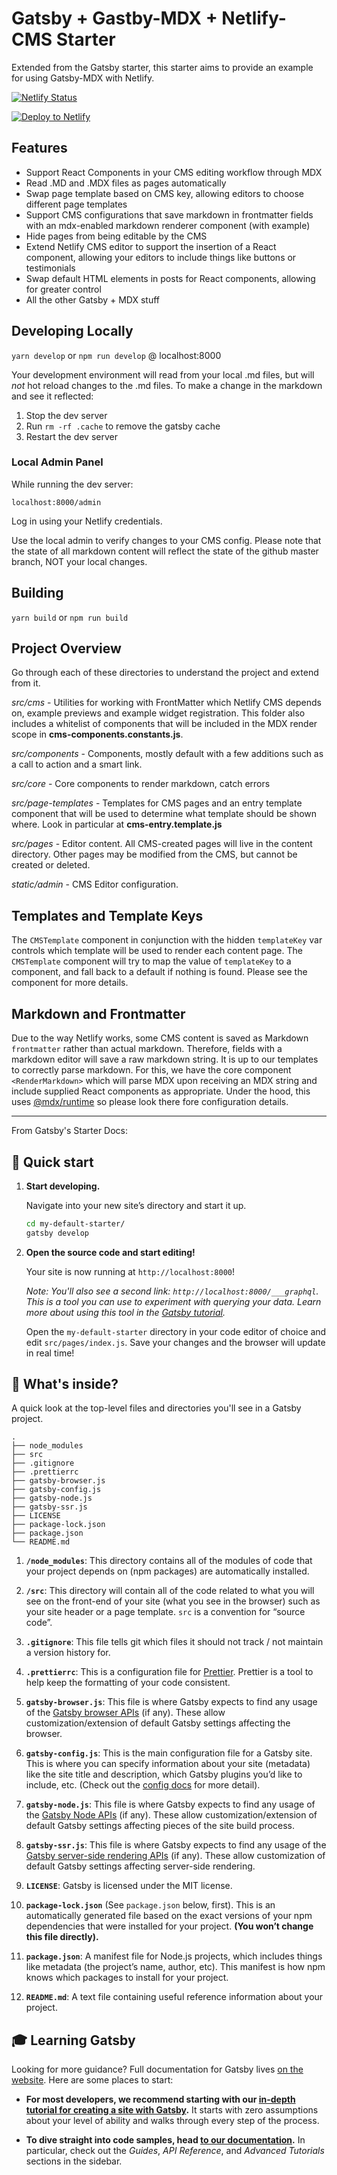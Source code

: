 # Gatsby + Gastby-MDX + Netlify-CMS Starter

Extended from the Gatsby starter, this starter aims to provide an example for using Gatsby-MDX with Netlify.

[![Netlify Status](https://api.netlify.com/api/v1/badges/e556df2f-659a-4d2d-9466-8575e6976936/deploy-status)](https://app.netlify.com/sites/mystifying-mclean-5c7fce/deploys)


[![Deploy to Netlify](https://www.netlify.com/img/deploy/button.svg)](https://app.netlify.com/start/deploy?repository=https://github.com/felixboet/gatsby-mdx-netlify-cms-starter-1)

## Features

- Support React Components in your CMS editing workflow through MDX
- Read .MD and .MDX files as pages automatically
- Swap page template based on CMS key, allowing editors to choose different page templates
- Support CMS configurations that save markdown in frontmatter fields with an mdx-enabled markdown renderer component (with example)
- Hide pages from being editable by the CMS
- Extend Netlify CMS editor to support the insertion of a React component, allowing your editors to include things like buttons or testimonials
- Swap default HTML elements in posts for React components, allowing for greater control
- All the other Gatsby + MDX stuff

## Developing Locally

`yarn develop` or `npm run develop` @ localhost:8000

Your development environment will read from your local .md files, but will *not* hot reload changes to the .md files. To make a change in the markdown and see it reflected:

1. Stop the dev server
2. Run `rm -rf .cache` to remove the gatsby cache
3. Restart the dev server

### Local Admin Panel

While running the dev server:

`localhost:8000/admin`

Log in using your Netlify credentials. 

Use the local admin to verify changes to your CMS config. Please note that the state of all markdown content will reflect the state of the github master branch, NOT your local changes.

## Building

`yarn build` or `npm run build`

## Project Overview

Go through each of these directories to understand the project and extend from it.

*src/cms* - Utilities for working with FrontMatter which Netlify CMS depends on, example previews and example widget registration. This folder also includes a whitelist of components that will be included in the MDX render scope in **cms-components.constants.js**.

*src/components* - Components, mostly default with a few additions such as a call to action and a smart link.

*src/core* - Core components to render markdown, catch errors

*src/page-templates* - Templates for CMS pages and an entry template component that will be used to determine what template should be shown where. Look in particular at **cms-entry.template.js**

*src/pages* - Editor content. All CMS-created pages will live in the content directory. Other pages may be modified from the CMS, but cannot be created or deleted.

*static/admin* - CMS Editor configuration.

## Templates and Template Keys

The `CMSTemplate` component in conjunction with the hidden `templateKey` var controls which template will be used to render each content page. The `CMSTemplate` component will try to map the value of `templateKey` to a component, and fall back to a default if nothing is found. Please see the component for more details.

## Markdown and Frontmatter

Due to the way Netlify works, some CMS content is saved as Markdown `frontmatter` rather than actual markdown. Therefore, fields with a markdown editor will save a raw markdown string. It is up to our templates to correctly parse markdown. For this, we have the core component `<RenderMarkdown>` which will parse MDX upon receiving an MDX string and include supplied React components as appropriate. Under the hood, this uses [@mdx/runtime](https://mdxjs.com/advanced/runtime) so please look there fore configuration details.

---

From Gatsby's Starter Docs:

## 🚀 Quick start


1.  **Start developing.**

    Navigate into your new site’s directory and start it up.

    ```sh
    cd my-default-starter/
    gatsby develop
    ```

1.  **Open the source code and start editing!**

    Your site is now running at `http://localhost:8000`!

    _Note: You'll also see a second link: _`http://localhost:8000/___graphql`_. This is a tool you can use to experiment with querying your data. Learn more about using this tool in the [Gatsby tutorial](https://www.gatsbyjs.org/tutorial/part-five/#introducing-graphiql)._

    Open the `my-default-starter` directory in your code editor of choice and edit `src/pages/index.js`. Save your changes and the browser will update in real time!

## 🧐 What's inside?

A quick look at the top-level files and directories you'll see in a Gatsby project.

    .
    ├── node_modules
    ├── src
    ├── .gitignore
    ├── .prettierrc
    ├── gatsby-browser.js
    ├── gatsby-config.js
    ├── gatsby-node.js
    ├── gatsby-ssr.js
    ├── LICENSE
    ├── package-lock.json
    ├── package.json
    └── README.md

1.  **`/node_modules`**: This directory contains all of the modules of code that your project depends on (npm packages) are automatically installed.

2.  **`/src`**: This directory will contain all of the code related to what you will see on the front-end of your site (what you see in the browser) such as your site header or a page template. `src` is a convention for “source code”.

3.  **`.gitignore`**: This file tells git which files it should not track / not maintain a version history for.

4.  **`.prettierrc`**: This is a configuration file for [Prettier](https://prettier.io/). Prettier is a tool to help keep the formatting of your code consistent.

5.  **`gatsby-browser.js`**: This file is where Gatsby expects to find any usage of the [Gatsby browser APIs](https://www.gatsbyjs.org/docs/browser-apis/) (if any). These allow customization/extension of default Gatsby settings affecting the browser.

6.  **`gatsby-config.js`**: This is the main configuration file for a Gatsby site. This is where you can specify information about your site (metadata) like the site title and description, which Gatsby plugins you’d like to include, etc. (Check out the [config docs](https://www.gatsbyjs.org/docs/gatsby-config/) for more detail).

7.  **`gatsby-node.js`**: This file is where Gatsby expects to find any usage of the [Gatsby Node APIs](https://www.gatsbyjs.org/docs/node-apis/) (if any). These allow customization/extension of default Gatsby settings affecting pieces of the site build process.

8.  **`gatsby-ssr.js`**: This file is where Gatsby expects to find any usage of the [Gatsby server-side rendering APIs](https://www.gatsbyjs.org/docs/ssr-apis/) (if any). These allow customization of default Gatsby settings affecting server-side rendering.

9.  **`LICENSE`**: Gatsby is licensed under the MIT license.

10. **`package-lock.json`** (See `package.json` below, first). This is an automatically generated file based on the exact versions of your npm dependencies that were installed for your project. **(You won’t change this file directly).**

11. **`package.json`**: A manifest file for Node.js projects, which includes things like metadata (the project’s name, author, etc). This manifest is how npm knows which packages to install for your project.

12. **`README.md`**: A text file containing useful reference information about your project.

## 🎓 Learning Gatsby

Looking for more guidance? Full documentation for Gatsby lives [on the website](https://www.gatsbyjs.org/). Here are some places to start:

- **For most developers, we recommend starting with our [in-depth tutorial for creating a site with Gatsby](https://www.gatsbyjs.org/tutorial/).** It starts with zero assumptions about your level of ability and walks through every step of the process.

- **To dive straight into code samples, head [to our documentation](https://www.gatsbyjs.org/docs/).** In particular, check out the _Guides_, _API Reference_, and _Advanced Tutorials_ sections in the sidebar.
